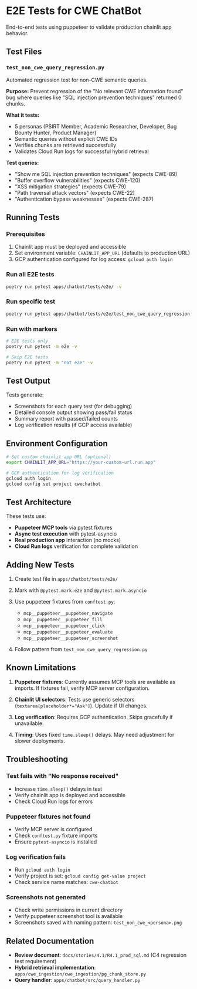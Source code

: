 # E2E Tests for CWE ChatBot

End-to-end tests using puppeteer to validate production chainlit app behavior.

## Test Files

### `test_non_cwe_query_regression.py`
Automated regression test for non-CWE semantic queries.

**Purpose:** Prevent regression of the "No relevant CWE information found" bug where queries like "SQL injection prevention techniques" returned 0 chunks.

**What it tests:**
- 5 personas (PSIRT Member, Academic Researcher, Developer, Bug Bounty Hunter, Product Manager)
- Semantic queries without explicit CWE IDs
- Verifies chunks are retrieved successfully
- Validates Cloud Run logs for successful hybrid retrieval

**Test queries:**
- "Show me SQL injection prevention techniques" (expects CWE-89)
- "Buffer overflow vulnerabilities" (expects CWE-120)
- "XSS mitigation strategies" (expects CWE-79)
- "Path traversal attack vectors" (expects CWE-22)
- "Authentication bypass weaknesses" (expects CWE-287)

## Running Tests

### Prerequisites
1. Chainlit app must be deployed and accessible
2. Set environment variable: `CHAINLIT_APP_URL` (defaults to production URL)
3. GCP authentication configured for log access: `gcloud auth login`

### Run all E2E tests
```bash
poetry run pytest apps/chatbot/tests/e2e/ -v
```

### Run specific test
```bash
poetry run pytest apps/chatbot/tests/e2e/test_non_cwe_query_regression.py -v
```

### Run with markers
```bash
# E2E tests only
poetry run pytest -m e2e -v

# Skip E2E tests
poetry run pytest -m "not e2e" -v
```

## Test Output

Tests generate:
- Screenshots for each query test (for debugging)
- Detailed console output showing pass/fail status
- Summary report with passed/failed counts
- Log verification results (if GCP access available)

## Environment Configuration

```bash
# Set custom chainlit app URL (optional)
export CHAINLIT_APP_URL="https://your-custom-url.run.app"

# GCP authentication for log verification
gcloud auth login
gcloud config set project cwechatbot
```

## Test Architecture

These tests use:
- **Puppeteer MCP tools** via pytest fixtures
- **Async test execution** with pytest-asyncio
- **Real production app** interaction (no mocks)
- **Cloud Run logs** verification for complete validation

## Adding New Tests

1. Create test file in `apps/chatbot/tests/e2e/`
2. Mark with `@pytest.mark.e2e` and `@pytest.mark.asyncio`
3. Use puppeteer fixtures from `conftest.py`:
   - `mcp__puppeteer__puppeteer_navigate`
   - `mcp__puppeteer__puppeteer_fill`
   - `mcp__puppeteer__puppeteer_click`
   - `mcp__puppeteer__puppeteer_evaluate`
   - `mcp__puppeteer__puppeteer_screenshot`

4. Follow pattern from `test_non_cwe_query_regression.py`

## Known Limitations

1. **Puppeteer fixtures**: Currently assumes MCP tools are available as imports. If fixtures fail, verify MCP server configuration.

2. **Chainlit UI selectors**: Tests use generic selectors (`textarea[placeholder*="Ask"]`). Update if UI changes.

3. **Log verification**: Requires GCP authentication. Skips gracefully if unavailable.

4. **Timing**: Uses fixed `time.sleep()` delays. May need adjustment for slower deployments.

## Troubleshooting

### Test fails with "No response received"
- Increase `time.sleep()` delays in test
- Verify chainlit app is deployed and accessible
- Check Cloud Run logs for errors

### Puppeteer fixtures not found
- Verify MCP server is configured
- Check `conftest.py` fixture imports
- Ensure `pytest-asyncio` is installed

### Log verification fails
- Run `gcloud auth login`
- Verify project is set: `gcloud config get-value project`
- Check service name matches: `cwe-chatbot`

### Screenshots not generated
- Check write permissions in current directory
- Verify puppeteer screenshot tool is available
- Screenshots saved with naming pattern: `test_non_cwe_<persona>.png`

## Related Documentation

- **Review document**: `docs/stories/4.1/R4.1_prod_sql.md` (C4 regression test requirement)
- **Hybrid retrieval implementation**: `apps/cwe_ingestion/cwe_ingestion/pg_chunk_store.py`
- **Query handler**: `apps/chatbot/src/query_handler.py`
